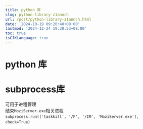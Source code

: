 ```yaml
---
title: python 库
slug: python-library-z1annch
url: /post/python-library-z1annch.html
date: '2024-10-19 09:20:48+08:00'
lastmod: '2024-12-24 19:30:53+08:00'
toc: true
isCJKLanguage: true
---
```


# python 库

# subprocess库

可用于进程管理  
结束`MoziServer.exe`​相关进程  
​`subprocess.run(['taskkill', '/F', '/IM', 'MoziServer.exe'], check=True)`​

‍

‍

‍

‍

‍
